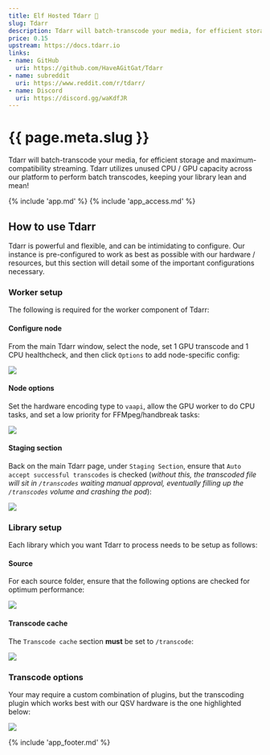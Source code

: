 ```yaml
---
title: Elf Hosted Tdarr 🧝
slug: Tdarr
description: Tdarr will batch-transcode your media, for efficient storage and maximum-compatibility streaming
price: 0.15
upstream: https://docs.tdarr.io
links:
- name: GitHub
  uri: https://github.com/HaveAGitGat/Tdarr
- name: subreddit
  uri: https://www.reddit.com/r/tdarr/
- name: Discord
  uri: https://discord.gg/waKdfJR
---
```

# {{ page.meta.slug }}

Tdarr will batch-transcode your media, for efficient storage and maximum-compatibility streaming. Tdarr utilizes unused CPU / GPU capacity across our platform to perform batch transcodes, keeping your library lean and mean!

{% include 'app.md' %}
{% include 'app_access.md' %}

## How to use Tdarr

Tdarr is powerful and flexible, and can be intimidating to configure. Our instance is pre-configured to work as best as possible with our hardware / resources, but this section will detail some of the important configurations necessary.

### Worker setup

The following is required for the worker component of Tdarr:

#### Configure node

From the main Tdarr window, select the node, set 1 GPU transcode and 1 CPU healthcheck, and then click `Options` to add node-specific config:

![](/images/tdarr-node-setup-0.png)

#### Node options

Set the hardware encoding type to `vaapi`, allow the GPU worker to do CPU tasks, and set a low priority for FFMpeg/handbreak tasks:

![](/images/tdarr-node-setup-1.png)

#### Staging section 

Back on the main Tdarr page, under `Staging Section`, ensure that `Auto accept successful transcodes` is checked (*without this, the transcoded file will sit in `/transcodes` waiting manual approval, eventually filling up the `/transcodes` volume and crashing the pod*):

![](/images/tdarr-node-setup-2.png)

### Library setup

Each library which you want Tdarr to process needs to be setup as follows:

#### Source

For each source folder, ensure that the following options are checked for optimum performance:

![](/images/tdarr-node-source-1.png)

#### Transcode cache

The `Transcode cache` section **must** be set to `/transcode`:

![](/images/tdarr-node-source-2.png)

### Transcode options

Your may require a custom combination of plugins, but the transcoding plugin which works best with our QSV hardware is the one highlighted below:

![](/images/tdarr-node-source-3.png)


{% include 'app_footer.md' %}